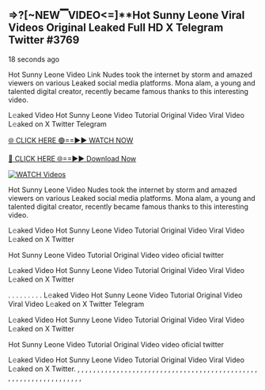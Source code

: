 ## =>?[~NEW▔VIDEO<=]**Hot Sunny Leone Viral Videos Original Leaked Full HD X Telegram Twitter #3769

18 seconds ago

Hot Sunny Leone Video Link Nudes took the internet by storm and amazed viewers on various Leaked social media platforms. Mona alam, a young and talented digital creator, recently became famous thanks to this interesting video.

L𝚎aked Video Hot Sunny Leone Video Tutorial Original Video Viral Video L𝚎aked on X Twitter Telegram

[🌐 CLICK HERE 🟢==►► WATCH NOW](https://dekho-ki-hoy-07-2k25.blogspot.com/2025/01/viral-on.html)

[🔴 CLICK HERE 🌐==►► Download Now](https://dekho-ki-hoy-07-2k25.blogspot.com/2025/01/viral-on.html)

[![WATCH Videos](https://i.imgur.com/dJHk4Zq.gif)](https://dekho-ki-hoy-07-2k25.blogspot.com/2025/01/viral-on.html)

Hot Sunny Leone Video Nudes took the internet by storm and amazed viewers on various Leaked social media platforms. Mona alam, a young and talented digital creator, recently became famous thanks to this interesting video.

L𝚎aked Video Hot Sunny Leone Video Tutorial Original Video Viral Video L𝚎aked on X Twitter

Hot Sunny Leone Video Tutorial Original Video video oficial twitter

L𝚎aked Video Hot Sunny Leone Video Tutorial Original Video Viral Video L𝚎aked on X Twitter

. . . . . . . . . L𝚎aked Video Hot Sunny Leone Video Tutorial Original Video Viral Video L𝚎aked on X Twitter Telegram

L𝚎aked Video Hot Sunny Leone Video Tutorial Original Video Viral Video L𝚎aked on X Twitter

Hot Sunny Leone Video Tutorial Original Video video oficial twitter

L𝚎aked Video Hot Sunny Leone Video Tutorial Original Video Viral Video L𝚎aked on X Twitter.
,
,
,
,
,
,
,
,
,
,
,
,
,
,
,
,
,
,
,
,
,
,
,
,
,
,
,
,
,
,
,
,
,
,
,
,
,
,
,
,
,
,
,
,
,
,
,
,
,
,
,
,
,
,
,
,
,
,
,
,
,
,
,
,
,